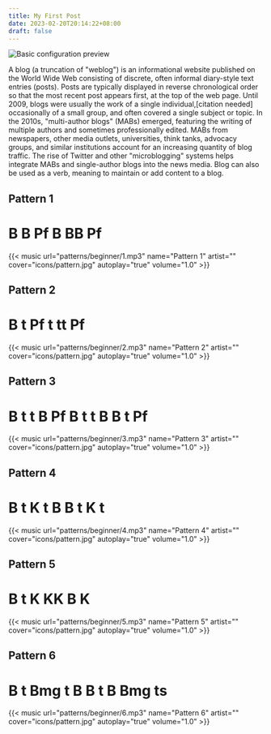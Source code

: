```yaml
---
title: My First Post
date: 2023-02-20T20:14:22+08:00
draft: false
---
```


![Basic configuration preview](images/lighthouse.jpg)

A blog (a truncation of "weblog") is an informational website published on the World Wide Web consisting of discrete, often informal diary-style text entries (posts). Posts are typically displayed in reverse chronological order so that the most recent post appears first, at the top of the web page. Until 2009, blogs were usually the work of a single individual,[citation needed] occasionally of a small group, and often covered a single subject or topic. In the 2010s, "multi-author blogs" (MABs) emerged, featuring the writing of multiple authors and sometimes professionally edited. MABs from newspapers, other media outlets, universities, think tanks, advocacy groups, and similar institutions account for an increasing quantity of blog traffic. The rise of Twitter and other "microblogging" systems helps integrate MABs and single-author blogs into the news media. Blog can also be used as a verb, meaning to maintain or add content to a blog.



## Pattern 1
# B B Pf B BB Pf

{{< music url="patterns/beginner/1.mp3" name="Pattern 1" artist="" cover="icons/pattern.jpg" autoplay="true" volume="1.0" >}}

## Pattern 2
# B t Pf t tt Pf

{{< music url="patterns/beginner/2.mp3" name="Pattern 2" artist="" cover="icons/pattern.jpg" autoplay="true" volume="1.0" >}}

## Pattern 3
# B t t B Pf B t t B B t Pf

{{< music url="patterns/beginner/3.mp3" name="Pattern 3" artist="" cover="icons/pattern.jpg" autoplay="true" volume="1.0" >}}

## Pattern 4
# B t K t B B t K t

{{< music url="patterns/beginner/4.mp3" name="Pattern 4" artist="" cover="icons/pattern.jpg" autoplay="true" volume="1.0" >}}

## Pattern 5
# B t K KK B K

{{< music url="patterns/beginner/5.mp3" name="Pattern 5" artist="" cover="icons/pattern.jpg" autoplay="true" volume="1.0" >}}

## Pattern 6
# B t Bmg t B B t B Bmg ts

{{< music url="patterns/beginner/6.mp3" name="Pattern 6" artist="" cover="icons/pattern.jpg" autoplay="true" volume="1.0" >}}
